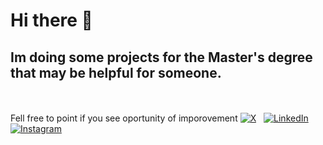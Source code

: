 # Hi there 👋

## Im doing some projects for the Master's degree that may be helpful for someone.
<br><br>
Fell free to point if you see oportunity of imporovement
[![X](https://img.shields.io/badge/X-000000?style=flat&logo=X&logoColor=white)]((https://x.com/yM9vo5R0ukSysJr))&nbsp;&nbsp;
[![LinkedIn](https://img.shields.io/badge/LinkedIn-000000?style=flat&logo=LinkedIn&logoColor=white)]((https://www.linkedin.com/in/mateus-uriel-graunke-barroso-74b7a1230/))&nbsp;&nbsp;
[![Instagram](https://img.shields.io/badge/Instagram-000000?style=flat&logo=Instagram&logoColor=white)](https://www.instagram.com/mateusurielbarroso/)
